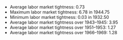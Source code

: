 
* Average labor market tightness: 0.73 
* Maximum labor market tightness: 6.78 in 1944.75 
* Minimum labor market tightness: 0.03 in 1932.50 
* Average labor market tightness over 1943–1945: 3.95 
* Average labor market tightness over 1951–1953: 1.27 
* Average labor market tightness over 1966–1969: 1.28 


